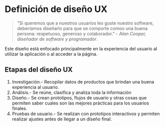 # Definición de diseño UX

> "Si queremos que a nuestros usuarios les guste nuestro software, deberíamos diseñarlo para que se comporte comoo una buena persona: respetuoso, generoso y colaborador." - *Alan Cooper, diseñador de software y programador*.

Este diseño está enfocado principalmente en la experiencia del usuario al utilizar la aplicación o al acceder a la página.

## Etapas del diseño UX

1. Investigación.- Recopilar datos de productos que brindan una buena experiencia al usuario.
2. Análisis.- Se reúne, clasifica y analiza toda la información
3. Diseño.- Se crean prototipos, flujos de usuario y otras cosas que permiten saber cuales son las mejores prácticas para los usuarios finales.
4. Pruebas de usuario.- Se realizan con prototipos interactivos y permiten realizar ajustes antes de llegar a un diseño final.
